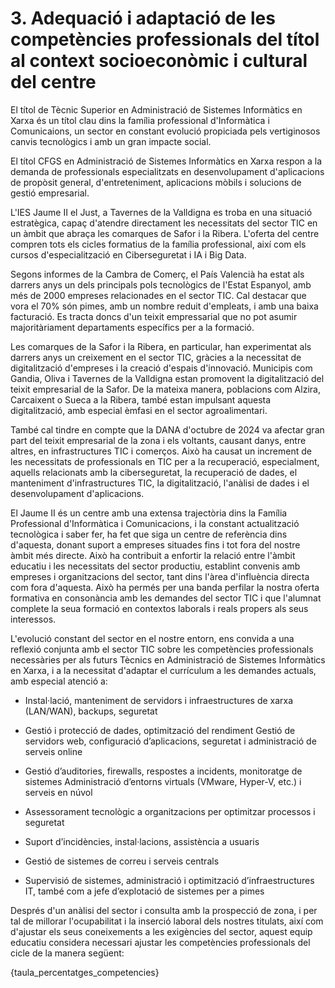 # 3. Adequació i adaptació de les competències  professionals del títol al context socioeconòmic i cultural del centre


<!-- El  primer  apartat,  resultat  del  consens,  ha  d'obeir  a  una  anàlisi  del  context socioeconòmic i cultural del centre educatiu i les característiques de l'alumnat.  

L'objectiu no és modificar o suprimir competències professionals del títol, sinó adaptar-les i ponderar-les segons l'anàlisi d'eixe entorn i el contingut del PAC. Sospesar i estimar  la  importància  de  cada  una  de  les  competències  professionals  del  cicle  i  desplegar  el projecte curricular d'acord amb això permet ajustar el perfil professional  per  a  formar titulats que s'adapten a les necessitats de l'entorn productiu i facilita la inserció laboral.  
Per  a  afrontar  correctament  este  primer  pas  de  la  concreció  del  perfil  professional,  és necessari que els equips educatius estiguen en contacte amb els consells territorials de la zona i tinguen en compte la visió dels prospectors d'empreses. Això es farà amb  la intenció d'establir una via de consulta directa amb el sector productiu. 
Les decisions per a efectuar el PCCF preses en este apartat haurien d'anar més enllà del  pla teòric. Això es pot aconseguir fent que el pes assignat a cada competència  professional tinga un reflex en el desenrotllament del treball a l'aula, com s'explicarà més avant. 

-->

El títol de Tècnic Superior en Administració de Sistemes Informàtics en Xarxa és un títol clau dins la família professional d'Informàtica i Comunicaions, un sector en constant evolució propiciada pels vertiginosos canvis tecnològics i amb un gran impacte social.

El títol CFGS en Administració de Sistemes Informàtics en Xarxa respon a la demanda de professionals especialitzats en desenvolupament d'aplicacions de propòsit general, d'entreteniment, aplicacions mòbils i solucions de gestió empresarial.

L'IES Jaume II el Just, a Tavernes de la Valldigna es troba en una situació estratègica, capaç d'atendre directament les necessitats del sector TIC en un àmbit que abraça les comarques de Safor i la Ribera. L'oferta del centre compren tots els cicles formatius de la família professional, així com els cursos d'especialització en Ciberseguretat i IA i Big Data.

Segons informes de la Cambra de Comerç, el País Valencià ha estat als darrers anys un dels principals pols tecnològics de l'Estat Espanyol, amb més de 2000 empreses relacionades en el sector TIC. Cal destacar que vora el 70% són pimes, amb un nombre reduit d'empleats, i amb una baixa facturació. Es tracta doncs d'un teixit empressarial que no pot asumir majoritàriament departaments específics per a la formació.

Les comarques de la Safor i la Ribera, en particular, han experimentat als darrers anys un creixement en el sector TIC, gràcies a la necessitat de digitalització d'empreses i la creació d'espais d'innovació. Municipis com Gandia, Oliva i Tavernes de la Valldigna estan promovent la digitalització del teixit empresarial de la Safor. De la mateixa manera, poblacions com Alzira, Carcaixent o Sueca a la Ribera, també estan impulsant aquesta digitalització, amb especial èmfasi en el sector agroalimentari.

També cal tindre en compte que la DANA d'octubre de 2024 va afectar gran part del teixit empresarial de la zona i els voltants, causant danys, entre altres, en infrastructures TIC i comerços. Això ha causat un increment de les necessitats de professionals en TIC per a la recuperació, especialment, aquells relacionats amb la ciberseguretat, la recuperació de dades, el manteniment d'infrastructures TIC, la digitalització, l'anàlisi de dades i el desenvolupament d'aplicacions.

El Jaume II és un centre amb una extensa trajectòria dins la Família Professional d'Informàtica i Comunicacions, i la constant actualització tecnològica i saber fer, ha fet que siga un centre de referència dins d'aquesta, donant suport a empreses situades fins i tot fora del nostre àmbit més directe. Això ha contribuit a enfortir la relació entre l'àmbit educatiu i les necessitats del sector productiu, establint convenis amb empreses i organitzacions del sector, tant dins l'àrea d'influència directa com fora d'aquesta. Això ha permés per una banda perfilar la nostra oferta formativa en consonància amb les demandes del sector TIC i que l'alumnat complete la seua formació en contextos laborals i reals propers als seus interessos.

L'evolució constant del sector en el nostre entorn, ens convida a una reflexió conjunta amb el sector TIC sobre les competències professionals necessàries per als futurs Tècnics en Administració de Sistemes Informàtics en Xarxa, i a la necessitat d'adaptar el currículum a les demandes actuals, amb especial atenció a:

* Instal·lació, manteniment de servidors i infraestructures de xarxa (LAN/WAN), backups, seguretat 
* Gestió i protecció de dades, optimització del rendiment 
Gestió de servidors web, configuració d’aplicacions, seguretat i administració de serveis online 
* Gestió d’auditories, firewalls, respostes a incidents, monitoratge de sistemes 
Administració d’entorns virtuals (VMware, Hyper-V, etc.) i serveis en núvol 

* Assessorament tecnològic a organitzacions per optimitzar processos i seguretat 


* Suport d’incidències, instal·lacions, assistència a usuaris 

* Gestió de sistemes de correu i serveis centrals 

* Supervisió de sistemes, administració i optimització d’infraestructures IT, també com a jefe d’explotació de sistemes per a pimes

Després d'un anàlisi del sector i consulta amb la prospecció de zona, i per tal de millorar l'ocupabilitat i la inserció laboral dels nostres titulats, així com d'ajustar els seus coneixements a les exigències del sector, aquest equip educatiu considera necessari ajustar les competències professionals del cicle de la manera següent:

{taula_percentatges_competencies}
